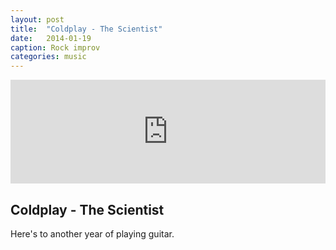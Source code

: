 ```yaml
---
layout: post
title:  "Coldplay - The Scientist"
date:   2014-01-19
caption: Rock improv
categories: music
---
```

<iframe width="100%" height="166" scrolling="no" frameborder="no" src="https://w.soundcloud.com/player/?url=https%3A//api.soundcloud.com/tracks/130409287&amp;color=993d00&amp;auto_play=false&amp;show_artwork=true"></iframe>

## Coldplay - The Scientist

Here's to another year of playing guitar.